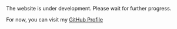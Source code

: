 The website is under development. Please wait for further progress.


For now, you can visit my [GitHub Profile](https://github.com/iAmK1ruu)
